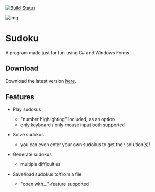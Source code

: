 [![Build Status](https://travis-ci.org/DaMightyZombie/Sudoku.svg?branch=master)](https://travis-ci.org/DaMightyZombie/Sudoku)

![img](https://repository-images.githubusercontent.com/172972531/fbd35800-6f41-11e9-8bc6-0da178cb0fb2)

# Sudoku

A program made just for fun using C# and Windows Forms.

## Download

Download the latest version [here](https://github.com/DaMightyZombie/Sudoku/releases/latest).

## Features
-  Play sudokus
    -  "number highlighting" included, as an option
    -  only keyboard / only mouse input both supported
  
-  Solve sudokus
    -  you can even enter your own sudokus to get their solution(s)!
  
-  Generate sudokus
    -  multiple difficulties
  
-  Save/load sudokus to/from a file
    -  "open with..."-feature supported
